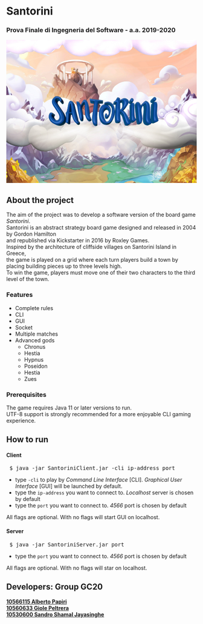<h1> Santorini</h1>
<h3>Prova Finale di Ingegneria del Software - a.a. 2019-2020 </h3>

![alt text](src/main/resources/Home/home_logo.jpg?raw=true)
<h2>About the project</h2>
<p> The aim of the project was to develop a software version of the board game <i>Santorini</i>.<br>
Santorini is an abstract strategy board game designed and released in 2004 by Gordon Hamilton <br>
and republished via Kickstarter in 2016 by Roxley Games. <br>
Inspired by the architecture of cliffside villages on Santorini Island in Greece,<br>
the game is played on a grid where each turn players build a town by placing building pieces up to three levels high.<br>
To win the game, players must move one of their two characters to the third level of the town.
</p>

<h3>Features</h3>
<ul>
<li>Complete rules</li>
<li>CLI</li>
<li>GUI</li>
<li>Socket</li>
<li>Multiple matches</li>
<li>Advanced gods
    <ul>
      <li>Chronus</li>
      <li>Hestia</li>
      <li>Hypnus</li>
      <li>Poseidon</li>
      <li>Hestia</li>
      <li>Zues</li>
    </ul>
    </li>
    
</ul>

<h3> Prerequisites </h3>
<p>The game requires Java 11 or later versions to run.<br>
UTF-8 support is strongly recommended for a more enjoyable CLI gaming experience.</p>

<h2>How to run</h2>

<h4> Client </h4>

<pre> $ java -jar SantoriniClient.jar -cli ip-address port </pre>
<ul>
<li>type <code>-cli</code> to play by <i>Command Line Interface</i> [CLI]. <i>Graphical User Interface</i> [GUI] will be launched by default. </li>
<li>type the <code>ip-address</code> you want to connect to. <i>Localhost</i> server is chosen by default  </li>
<li>type the <code>port</code> you want to connect to. <i>4566</i> port is chosen by default</li>
</ul>
All flags are optional. With no flags will start GUI on localhost.

<h4> Server </h4>

<pre> $ java -jar SantoriniServer.jar port </pre>
<ul>
<li>type the <code>port</code> you want to connect to. <i>4566</i> port is chosen by default</li>
</ul>
All flags are optional. With no flags will star on localhost.


<h2>Developers: Group GC20</h2>
<a href = "https://github.com/alb-p/"><b>10566115 Alberto Papiri</b> </a><br>
<a href = "https://github.com/gioelepeltrera/"><b>10560633 Giole Peltrera</b> </a><br>
<a href = "https://github.com/sandroJaya/"><b>10530600 Sandro Shamal Jayasinghe</b> </a>